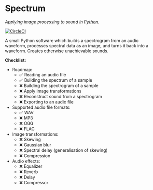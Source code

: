 ﻿# Spectrum
*Applying image processing to sound in [Python](https://www.python.org/).*

[![CircleCI](https://circleci.com/gh/deqyra/spectrum-core-py.svg?style=svg)](https://circleci.com/gh/deqyra/spectrum-core-py)

A small Python software which builds a spectrogram from an audio waveform, processes spectral data as an image, and turns it back into a waveform. Creates otherwise unachievable sounds.  

**Checklist:**
 - Roadmap:
	 - ✅ Reading an audio file
	 - ✅ Building the spectrum of a sample
	 - ❌ Building the spectrogram of a sample
	 - ❌ Apply image transformations
	 - ❌ Reconstruct sound from a spectrogram
	 - ❌ Exporting to an audio file
 - Supported audio file formats:
	 - ✅ WAV
	 - ❌ MP3
	 - ❌ OGG
	 - ❌ FLAC
 - Image transformations:
	 - ❌ Skewing
	 - ❌ Gaussian blur
	 - ❌ Spectral delay (generalisation of skewing)
	 - ❌ Compression
 - Audio effects:
	 - ❌ Equalizer
	 - ❌ Reverb
	 - ❌ Delay
	 - ❌ Compressor
 
